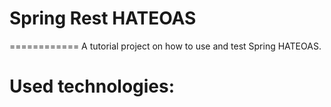 # Spring Rest HATEOAS

============
A tutorial project on how to use and test Spring HATEOAS.

# Used technologies:




